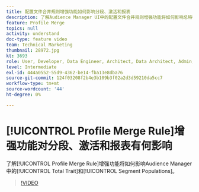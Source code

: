 ```yaml
---
title: 配置文件合并规则增强功能如何影响分段、激活和报表
description: 了解Audience Manager UI中的配置文件合并规则增强功能将如何影响总特征和区段人口
feature: Profile Merge
topics: null
activity: understand
doc-type: feature video
team: Technical Marketing
thumbnail: 28972.jpg
kt: 3693
role: User, Developer, Data Engineer, Architect, Data Architect, Admin, Leader
level: Intermediate
exl-id: 444a0552-55d9-4362-be14-fba13e8dba76
source-git-commit: 124f03208f2b4e3b109b3f02a2d3d59210da5cc7
workflow-type: tm+mt
source-wordcount: '44'
ht-degree: 0%

---
```


# [!UICONTROL Profile Merge Rule]增强功能对分段、激活和报表有何影响

了解[!UICONTROL Profile Merge Rule]增强功能将如何影响Audience Manager中的[!UICONTROL Total Trait]和[!UICONTROL Segment Populations]。

>[!VIDEO](https://video.tv.adobe.com/v/28972/?quality=12)
